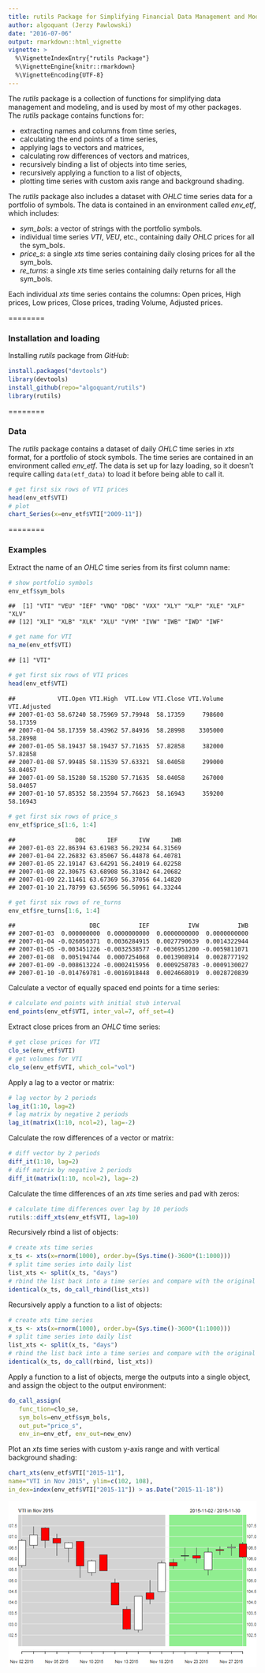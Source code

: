 ```yaml
---
title: rutils Package for Simplifying Financial Data Management and Modeling
author: algoquant (Jerzy Pawlowski)
date: "2016-07-06"
output: rmarkdown::html_vignette
vignette: >
  %\VignetteIndexEntry{"rutils Package"}
  %\VignetteEngine{knitr::rmarkdown}
  %\VignetteEncoding{UTF-8}
---
```


The *rutils* package is a collection of functions for simplifying data management and modeling, and is used by most of my other packages.  
The *rutils* package contains functions for:

- extracting names and columns from time series, 
- calculating the end points of a time series, 
- applying lags to vectors and matrices, 
- calculating row differences of vectors and matrices, 
- recursively binding a list of objects into time series, 
- recursively applying a function to a list of objects, 
- plotting time series with custom axis range and background shading. 

The *rutils* package also includes a dataset with *OHLC* time series data for a portfolio of symbols.  The data is contained in an environment called *env_etf*, which includes: 

- *sym_bols*: a vector of strings with the portfolio symbols.
- individual time series *VTI*, *VEU*, etc., containing daily *OHLC* prices for all the sym_bols.
- *price_s*: a single *xts* time series containing daily closing prices for all the sym_bols.
- *re_turns*: a single *xts* time series containing daily returns for all the sym_bols.

Each individual *xts* time series contains the columns: Open prices, High prices, Low prices, Close prices, trading Volume, Adjusted prices.


========

### Installation and loading

Installing *rutils* package from *GitHub*:  

```r
install.packages("devtools")
library(devtools)
install_github(repo="algoquant/rutils")
library(rutils)
```

========

### Data

The *rutils* package contains a dataset of daily *OHLC* time series in *xts* format, for a portfolio of stock symbols.  The time series are contained in an environment called *env_etf*.  The data is set up for lazy loading, so it doesn't require calling `data(etf_data)` to load it before being able to call it.  

```r
# get first six rows of VTI prices
head(env_etf$VTI)
# plot
chart_Series(x=env_etf$VTI["2009-11"])
```


========

### Examples

Extract the name of an *OHLC* time series from its first column name:  

```r
# show portfolio symbols
env_etf$sym_bols
```

```
##  [1] "VTI" "VEU" "IEF" "VNQ" "DBC" "VXX" "XLY" "XLP" "XLE" "XLF" "XLV"
## [12] "XLI" "XLB" "XLK" "XLU" "VYM" "IVW" "IWB" "IWD" "IWF"
```

```r
# get name for VTI
na_me(env_etf$VTI)
```

```
## [1] "VTI"
```

```r
# get first six rows of VTI prices
head(env_etf$VTI)
```

```
##            VTI.Open VTI.High  VTI.Low VTI.Close VTI.Volume VTI.Adjusted
## 2007-01-03 58.67240 58.75969 57.79948  58.17359     798600     58.17359
## 2007-01-04 58.17359 58.43962 57.84936  58.28998    3305000     58.28998
## 2007-01-05 58.19437 58.19437 57.71635  57.82858     382000     57.82858
## 2007-01-08 57.99485 58.11539 57.63321  58.04058     299000     58.04057
## 2007-01-09 58.15280 58.15280 57.71635  58.04058     267000     58.04057
## 2007-01-10 57.85352 58.23594 57.76623  58.16943     359200     58.16943
```

```r
# get first six rows of price_s
env_etf$price_s[1:6, 1:4]
```

```
##                 DBC      IEF      IVW      IWB
## 2007-01-03 22.86394 63.61983 56.29234 64.31569
## 2007-01-04 22.26832 63.85067 56.44878 64.40781
## 2007-01-05 22.19147 63.64291 56.24019 64.02258
## 2007-01-08 22.30675 63.68908 56.31842 64.20682
## 2007-01-09 22.11461 63.67369 56.37056 64.14820
## 2007-01-10 21.78799 63.56596 56.50961 64.33244
```

```r
# get first six rows of re_turns
env_etf$re_turns[1:6, 1:4]
```

```
##                     DBC           IEF           IVW           IWB
## 2007-01-03  0.000000000  0.0000000000  0.0000000000  0.0000000000
## 2007-01-04 -0.026050371  0.0036284915  0.0027790639  0.0014322944
## 2007-01-05 -0.003451226 -0.0032538577 -0.0036951200 -0.0059811071
## 2007-01-08  0.005194744  0.0007254068  0.0013908914  0.0028777192
## 2007-01-09 -0.008613224 -0.0002415956  0.0009258783 -0.0009130027
## 2007-01-10 -0.014769781 -0.0016918448  0.0024668019  0.0028720839
```


Calculate a vector of equally spaced end points for a time
series:  

```r
# calculate end points with initial stub interval
end_points(env_etf$VTI, inter_val=7, off_set=4)
```


Extract close prices from an *OHLC* time series:  

```r
# get close prices for VTI
clo_se(env_etf$VTI)
# get volumes for VTI
clo_se(env_etf$VTI, which_col="vol")
```


Apply a lag to a vector or matrix:  

```r
# lag vector by 2 periods
lag_it(1:10, lag=2)
# lag matrix by negative 2 periods
lag_it(matrix(1:10, ncol=2), lag=-2)
```


Calculate the row differences of a vector or matrix:  

```r
# diff vector by 2 periods
diff_it(1:10, lag=2)
# diff matrix by negative 2 periods
diff_it(matrix(1:10, ncol=2), lag=-2)
```


Calculate the time differences of an *xts* time series and pad with zeros:  

```r
# calculate time differences over lag by 10 periods
rutils::diff_xts(env_etf$VTI, lag=10)
```


Recursively rbind a list of objects:  

```r
# create xts time series
x_ts <- xts(x=rnorm(1000), order.by=(Sys.time()-3600*(1:1000)))
# split time series into daily list
list_xts <- split(x_ts, "days")
# rbind the list back into a time series and compare with the original
identical(x_ts, do_call_rbind(list_xts))
```


Recursively apply a function to a list of objects:  

```r
# create xts time series
x_ts <- xts(x=rnorm(1000), order.by=(Sys.time()-3600*(1:1000)))
# split time series into daily list
list_xts <- split(x_ts, "days")
# rbind the list back into a time series and compare with the original
identical(x_ts, do_call(rbind, list_xts))
```


Apply a function to a list of objects, merge the outputs into a single object, and assign the object to the output environment:  

```r
do_call_assign(
   func_tion=clo_se,
   sym_bols=env_etf$sym_bols,
   out_put="price_s",
   env_in=env_etf, env_out=new_env)
```


Plot an *xts* time series with custom y-axis range and with vertical background shading:  

```r
chart_xts(env_etf$VTI["2015-11"],
name="VTI in Nov 2015", ylim=c(102, 108),
in_dex=index(env_etf$VTI["2015-11"]) > as.Date("2015-11-18"))
```

![](rutils-vignette_files/figure-html/unnamed-chunk-12-1.png)<!-- -->

